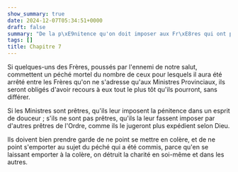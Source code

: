 ```yaml
---
show_summary: true
date: 2024-12-07T05:34:51+0000
draft: false
summary: "De la p\xE9nitence qu'on doit imposer aux Fr\xE8res qui ont p\xE9ch\xE9."
tags: []
title: Chapitre 7
---
```




Si quelques-uns des Frères, poussés par l'ennemi de notre salut, commettent un péché mortel du nombre de ceux pour lesquels il aura été arrêté entre les Frères qu'on ne s'adresse qu'aux Ministres Provinciaux, ils seront obligés d'avoir recours à eux tout le plus tôt qu'ils pourront, sans différer.

Si les Ministres sont prêtres, qu'ils leur imposent la pénitence dans un esprit de douceur ; s'ils ne sont pas prêtres, qu'ils la leur fassent imposer par d'autres prêtres de l'Ordre, comme ils le jugeront plus expédient selon Dieu.

Ils doivent bien prendre garde de ne point se mettre en colère, et de ne point s'emporter au sujet du péché qui a été commis, parce qu'en se laissant emporter à la colère, on détruit la charité en soi-même et dans les autres.
